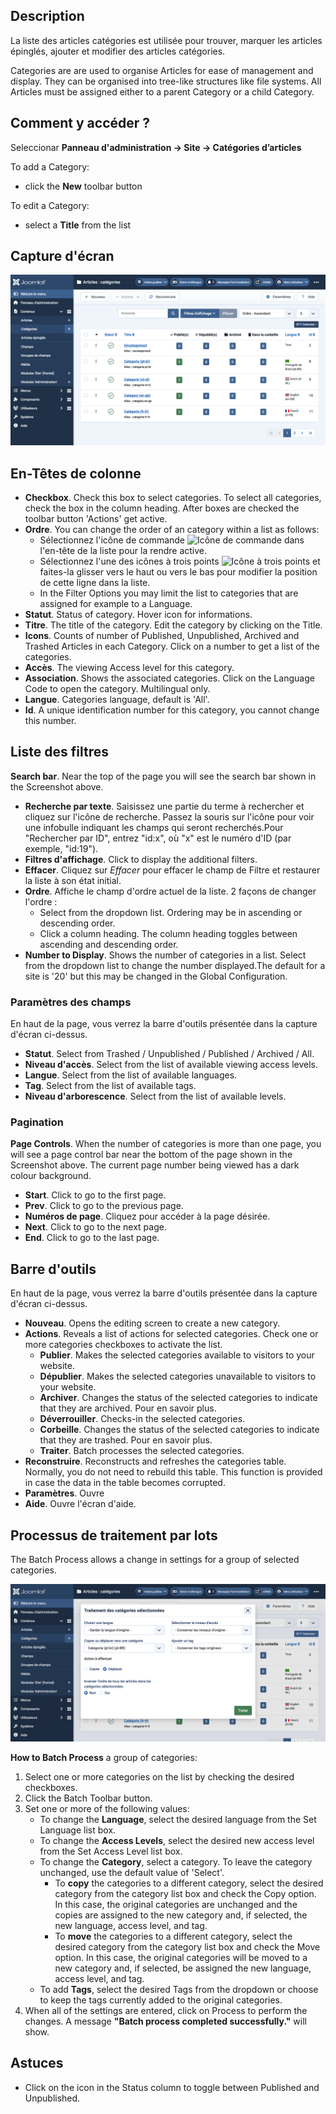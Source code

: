 <!-- Filename: Help4.x:Articles:_Categories / Display title: Articles : catégories -->

## Description

La liste des articles catégories est utilisée pour trouver, marquer les
articles épinglés, ajouter et modifier des articles catégories.

Categories are are used to organise Articles for ease of management and
display. They can be organised into tree-like structures like file
systems. All Articles must be assigned either to a parent Category or a
child Category.

## Comment y accéder ?
Seleccionar **Panneau d'administration → Site → Catégories d’articles**

To add a Category:

- click the **New** toolbar button

To edit a Category:

- select a **Title** from the list

## Capture d'écran

![Articles: Categories list](../../../images/fr/articles/articles-categories-list.png "Articles: Categories list")

## En-Têtes de colonne

- **Checkbox**. Check this box to select categories. To select all
  categories, check the box in the column heading. After boxes are
  checked the toolbar button 'Actions' get active.
- **Ordre**. You can change the order of an category within a list as
  follows:
  - Sélectionnez l'icône de commande <img
    src="https://docs.joomla.org/images/thumb/7/79/Help-4x-Ordering-colheader-icon.png/9px-Help-4x-Ordering-colheader-icon.png"
    decoding="async"
    srcset="https://docs.joomla.org/images/thumb/7/79/Help-4x-Ordering-colheader-icon.png/14px-Help-4x-Ordering-colheader-icon.png 1.5x, https://docs.joomla.org/images/7/79/Help-4x-Ordering-colheader-icon.png 2x"
    data-file-width="18" data-file-height="23" width="9" height="12"
    alt="Icône de commande" /> dans l'en-tête de la liste pour la rendre
    active.
  - Sélectionnez l'une des icônes à trois points <img
    src="https://docs.joomla.org/images/thumb/a/a0/Help-4x-Ordering-colheader-grab-bar-icon.png/5px-Help-4x-Ordering-colheader-grab-bar-icon.png"
    decoding="async"
    srcset="https://docs.joomla.org/images/thumb/a/a0/Help-4x-Ordering-colheader-grab-bar-icon.png/8px-Help-4x-Ordering-colheader-grab-bar-icon.png 1.5x, https://docs.joomla.org/images/a/a0/Help-4x-Ordering-colheader-grab-bar-icon.png 2x"
    data-file-width="9" data-file-height="27" width="5" height="15"
    alt="Icône à trois points" /> et faites-la glisser vers le haut ou
    vers le bas pour modifier la position de cette ligne dans la liste.
  - In the Filter Options you may limit the list to categories that are
    assigned for example to a Language.
- **Statut**. Status of category. Hover icon for informations.
- **Titre**. The title of the category. Edit the category by clicking on
  the Title.
- **Icons**. Counts of number of Published, Unpublished, Archived and
  Trashed Articles in each Category. Click on a number to get a list of
  the categories.
- **Accès**. The viewing Access level  for this category.
- **Association**. Shows the associated categories. Click on the
  Language Code to open the category. Multilingual only.
- **Langue**. Categories language, default is 'All'.
- **Id**. A unique identification number for this category, you cannot
  change this number.

## Liste des filtres

**Search bar**. Near the top of the page you will see the search bar
shown in the Screenshot above.

- **Recherche par texte**. Saisissez une partie du terme à rechercher et
  cliquez sur l'icône de recherche. Passez la souris sur l'icône pour
  voir une infobulle indiquant les champs qui seront recherchés.Pour
  "Rechercher par ID", entrez "id:x", où "x" est le numéro d'ID (par
  exemple, "id:19").
- **Filtres d'affichage**. Click to display the additional filters.
- **Effacer**. Cliquez sur *Effacer* pour effacer le champ de Filtre et
  restaurer la liste à son état initial.
- **Ordre**. Affiche le champ d'ordre actuel de la liste. 2 façons de
  changer l'ordre :
  - Select from the dropdown list. Ordering may be in ascending or
    descending order.
  - Click a column heading. The column heading toggles between ascending
    and descending order.
- **Number to Display**. Shows the number of categories in a list.
  Select from the dropdown list to change the number displayed.The
  default for a site is '20' but this may be changed in the Global Configuration.

### Paramètres des champs

En haut de la page, vous verrez la barre d'outils présentée dans la
capture d'écran ci-dessus.

- **Statut**. Select from Trashed / Unpublished / Published / Archived /
  All.
- **Niveau d'accès**. Select from the list of available viewing access
  levels.
- **Langue**. Select from the list of available languages.
- **Tag**. Select from the list of available tags.
- **Niveau d'arborescence**. Select from the list of available levels.

### Pagination

**Page Controls**. When the number of categories is more than one page,
you will see a page control bar near the bottom of the page shown in the
Screenshot above. The current page number being viewed
has a dark colour background.

- **Start**. Click to go to the first page.
- **Prev**. Click to go to the previous page.
- **Numéros de page**. Cliquez pour accéder à la page désirée.
- **Next**. Click to go to the next page.
- **End**. Click to go to the last page.

## Barre d'outils

En haut de la page, vous verrez la barre d'outils présentée dans la
capture d'écran ci-dessus.

- **Nouveau**. Opens the editing screen to create a new category.
- **Actions**. Reveals a list of actions for selected categories. Check
  one or more categories checkboxes to activate the list.
  - **Publier**. Makes the selected categories available to visitors to
    your website.
  - **Dépublier**. Makes the selected categories unavailable to visitors
    to your website.
  - **Archiver**. Changes the status of the selected categories to
    indicate that they are archived. Pour en savoir
    plus.
  - **Déverrouiller**. Checks-in the selected categories.
  - **Corbeille**. Changes the status of the selected categories to
    indicate that they are trashed. Pour en savoir
    plus.
  - **Traiter**. Batch processes the selected categories.
- **Reconstruire**. Reconstructs and refreshes the categories table.
  Normally, you do not need to rebuild this table. This function is
  provided in case the data in the table becomes corrupted.
- **Paramètres**. Ouvre
- **Aide**. Ouvre l'écran d'aide.

## Processus de traitement par lots

The Batch Process allows a change in settings for a group of selected
categories.

![Batch process categories](../../../images/fr/articles/articles-categories-batch.png "Batch process categories")

**How to Batch Process** a group of categories:

1.  Select one or more categories on the list by checking the desired
    checkboxes.
2.  Click the Batch Toolbar button.
3.  Set one or more of the following values:
    - To change the **Language**, select the desired language from the
      Set Language list box.
    - To change the **Access Levels**, select the desired new access
      level from the Set Access Level list box.
    - To change the **Category**, select a category. To leave the
      category unchanged, use the default value of 'Select'.
      - To **copy** the categories to a different category, select the
        desired category from the category list box and check the Copy
        option. In this case, the original categories are unchanged and
        the copies are assigned to the new category and, if selected,
        the new language, access level, and tag.
      - To **move** the categories to a different category, select the
        desired category from the category list box and check the Move
        option. In this case, the original categories will be moved to a
        new category and, if selected, be assigned the new language,
        access level, and tag.
    - To add **Tags**, select the desired Tags from the dropdown or
      choose to keep the tags currently added to the original
      categories.
4.  When all of the settings are entered, click on Process to perform
    the changes. A message **"Batch process completed successfully."**
    will show.

## Astuces

- Click on the icon in the Status column to toggle between Published and
  Unpublished.
